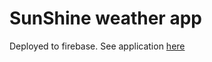 # SunShine weather app
Deployed to firebase. See application [here](https://sunshine-panesar.web.app)

